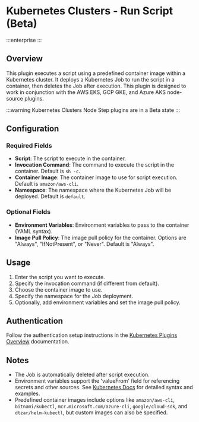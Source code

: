 # Kubernetes Clusters - Run Script (Beta)
:::enterprise
:::

## Overview

This plugin executes a script using a predefined container image within a Kubernetes cluster. It deploys a Kubernetes Job to run the script in a container, then deletes the Job after execution. This plugin is designed to work in conjunction with the AWS EKS, GCP GKE, and Azure AKS node-source plugins.

:::warning
Kubernetes Clusters Node Step plugins are in a Beta state
:::

## Configuration

### Required Fields

* **Script**: The script to execute in the container.
* **Invocation Command**: The command to execute the script in the container. Default is `sh -c`.
* **Container Image**: The container image to use for script execution. Default is `amazon/aws-cli`.
* **Namespace**: The namespace where the Kubernetes Job will be deployed. Default is `default`.

### Optional Fields

* **Environment Variables**: Environment variables to pass to the container (YAML syntax).
* **Image Pull Policy**: The image pull policy for the container. Options are "Always", "IfNotPresent", or "Never". Default is "Always".

## Usage

1. Enter the script you want to execute.
2. Specify the invocation command (if different from default).
3. Choose the container image to use.
4. Specify the namespace for the Job deployment.
5. Optionally, add environment variables and set the image pull policy.

## Authentication

Follow the authentication setup instructions in the [Kubernetes Plugins Overview](/manual/plugins/kubernetes-plugins-overview) documentation.

## Notes

- The Job is automatically deleted after script execution.
- Environment variables support the 'valueFrom' field for referencing secrets and other sources. See [Kubernetes Docs](https://kubernetes.io/docs/tasks/inject-data-application/define-environment-variable-container/) for detailed syntax and examples.
- Predefined container images include options like `amazon/aws-cli`, `bitnami/kubectl`, `mcr.microsoft.com/azure-cli`, `google/cloud-sdk`, and `dtzar/helm-kubectl`, but custom images can also be specified.
